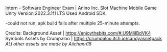 Intern - Software Engineer Exam | Anino Inc.
Slot Machine Mobile Game
Unity Version 2022.3.1f1 LTS
Used Android SDK.

-could not run, apk build fails after multiple 25-minute attempts.

Credits:
Background Asset | https://enjoythebits.com/#.U9MliIBdVK4
Symbols Assets by Crumpaloo | https://crumpaloo.itch.io/candyassetpack
*ALl other assets are made by Aiichann18*

